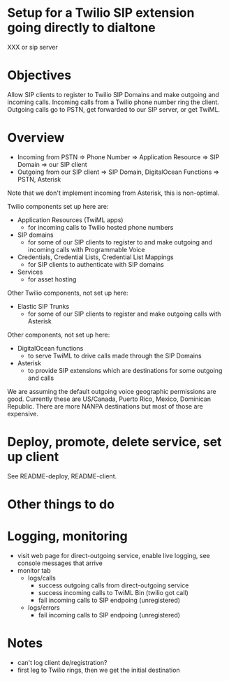 # Setup for a Twilio SIP extension going directly to dialtone
XXX or sip server

# Objectives

Allow SIP clients to register to Twilio SIP Domains and make outgoing and incoming calls. Incoming calls from a Twilio phone number ring the client. Outgoing calls go to PSTN, get forwarded to our SIP server, or get TwiML.

# Overview

- Incoming from PSTN => Phone Number => Application Resource  => SIP Domain => our SIP client
- Outgoing from our SIP client => SIP Domain, DigitalOcean Functions => PSTN, Asterisk

Note that we don't implement incoming from Asterisk, this is non-optimal.

Twilio components set up here are:
- Application Resources (TwiML apps)
  - for incoming calls to Twilio hosted phone numbers
- SIP domains
  - for some of our SIP clients to register to and make outgoing and incoming calls with Programmable Voice
- Credentials, Credential Lists, Credential List Mappings
  - for SIP clients to authenticate with SIP domains
- Services
  - for asset hosting

Other Twilio components, not set up here:
- Elastic SIP Trunks
  - for some of our SIP clients to register and make outgoing calls with Asterisk

Other components, not set up here:
- DigitalOcean functions
  - to serve TwiML to drive calls made through the SIP Domains
- Asterisk
  - to provide SIP extensions which are destinations for some outgoing and calls

We are assuming the default outgoing voice geographic permissions are good. Currently these are US/Canada, Puerto Rico, Mexico, Dominican Republic. There are more NANPA destinations but most of those are expensive.

# Deploy, promote, delete service, set up client

See README-deploy, README-client.

# Other things to do

# Logging, monitoring

- visit web page for direct-outgoing service, enable live logging, see console messages that arrive
- monitor tab
    - logs/calls
        - success outgoing calls from direct-outgoing service
        - success incoming calls to TwiML Bin (twilio got call)
        - fail incoming calls to SIP endpoing (unregistered)
    - logs/errors
        - fail incoming calls to SIP endpoing (unregistered)

# Notes

- can't log client de/registration?
- first leg to Twilio rings, then we get the initial destination
